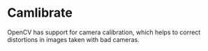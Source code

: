 # Camlibrate

OpenCV has support for camera calibration, which helps to correct distortions in images taken with bad cameras.
